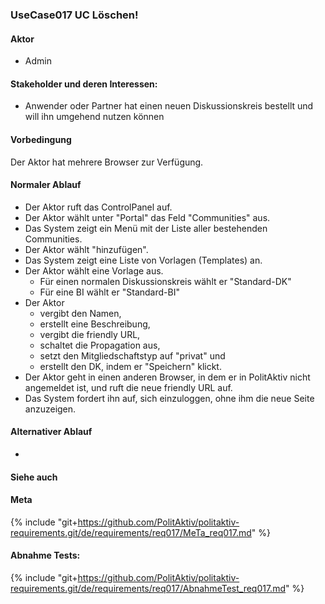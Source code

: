
### UseCase017 UC Löschen!

#### Aktor
 * Admin


#### Stakeholder und deren Interessen:
 * Anwender oder Partner hat einen neuen Diskussionskreis bestellt und will ihn umgehend nutzen können


#### Vorbedingung
Der Aktor hat mehrere Browser zur Verfügung.


#### Normaler Ablauf
 * Der Aktor ruft das ControlPanel auf.
 * Der Aktor wählt unter "Portal" das Feld "Communities" aus.
 * Das System zeigt ein Menü mit der Liste aller bestehenden Communities.
 * Der Aktor wählt "hinzufügen".
 * Das System zeigt eine Liste von Vorlagen (Templates) an.
 * Der Aktor wählt eine Vorlage aus.
   * Für einen normalen Diskussionskreis wählt er "Standard-DK"
   * Für eine BI wählt er "Standard-BI"
 * Der Aktor
   * vergibt den Namen,
   * erstellt eine Beschreibung,
   * vergibt die friendly URL,
   * schaltet die Propagation aus,
   * setzt den Mitgliedschaftstyp auf "privat" und
   * erstellt den DK, indem er "Speichern" klickt.
 * Der Aktor geht in einen anderen Browser, in dem er in PolitAktiv nicht angemeldet ist, und ruft die neue friendly URL auf.
 * Das System fordert ihn auf, sich einzuloggen, ohne ihm die neue Seite anzuzeigen.


#### Alternativer Ablauf
 * 


#### Siehe auch

#### Meta
{% include "git+https://github.com/PolitAktiv/politaktiv-requirements.git/de/requirements/req017/MeTa_req017.md" %} 


#### Abnahme Tests:
{% include "git+https://github.com/PolitAktiv/politaktiv-requirements.git/de/requirements/req017/AbnahmeTest_req017.md" %} 
